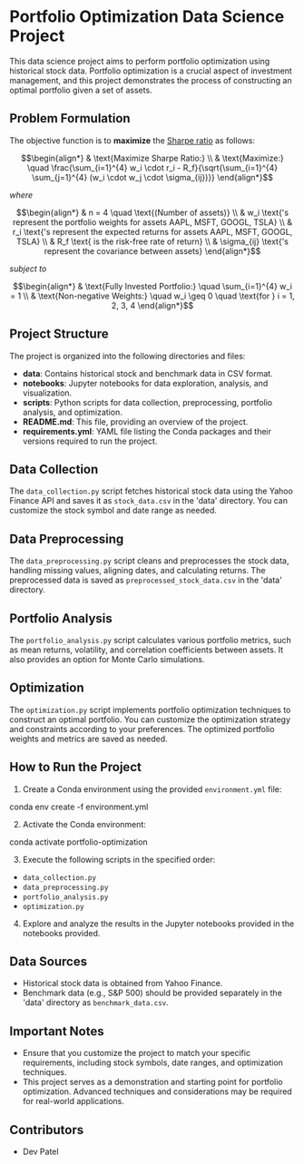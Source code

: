 # Portfolio Optimization Data Science Project

This data science project aims to perform portfolio optimization using historical stock data. Portfolio optimization is a crucial aspect of investment management, and this project demonstrates the process of constructing an optimal portfolio given a set of assets.

## Problem Formulation

The objective function is to **maximize** the [Sharpe ratio](https://en.wikipedia.org/wiki/Sharpe_ratio) as follows:

```math
\begin{align*}
& \text{Maximize Sharpe Ratio:} \\
& \text{Maximize:} \quad \frac{\sum_{i=1}^{4} w_i \cdot r_i - R_f}{\sqrt{\sum_{i=1}^{4} \sum_{j=1}^{4} (w_i \cdot w_j \cdot \sigma_{ij})}}
\end{align*}
```

_where_
```math
\begin{align*}
& n = 4 \quad \text{(Number of assets)} \\
& w_i \text{'s represent the portfolio weights for assets AAPL, MSFT, GOOGL, TSLA} \\
& r_i \text{'s represent the expected returns for assets AAPL, MSFT, GOOGL, TSLA} \\
& R_f \text{ is the risk-free rate of return} \\
& \sigma_{ij} \text{'s represent the covariance between assets}
\end{align*}
```

_subject to_

```math
\begin{align*}
& \text{Fully Invested Portfolio:} \quad \sum_{i=1}^{4} w_i = 1 \\
& \text{Non-negative Weights:} \quad w_i \geq 0 \quad \text{for } i = 1, 2, 3, 4
\end{align*}
```

## Project Structure

The project is organized into the following directories and files:

- **data**: Contains historical stock and benchmark data in CSV format.
- **notebooks**: Jupyter notebooks for data exploration, analysis, and visualization.
- **scripts**: Python scripts for data collection, preprocessing, portfolio analysis, and optimization.
- **README.md**: This file, providing an overview of the project.
- **requirements.yml**: YAML file listing the Conda packages and their versions required to run the project.

## Data Collection

The `data_collection.py` script fetches historical stock data using the Yahoo Finance API and saves it as `stock_data.csv` in the 'data' directory. You can customize the stock symbol and date range as needed.

## Data Preprocessing

The `data_preprocessing.py` script cleans and preprocesses the stock data, handling missing values, aligning dates, and calculating returns. The preprocessed data is saved as `preprocessed_stock_data.csv` in the 'data' directory.

## Portfolio Analysis

The `portfolio_analysis.py` script calculates various portfolio metrics, such as mean returns, volatility, and correlation coefficients between assets. It also provides an option for Monte Carlo simulations.

## Optimization

The `optimization.py` script implements portfolio optimization techniques to construct an optimal portfolio. You can customize the optimization strategy and constraints according to your preferences. The optimized portfolio weights and metrics are saved as needed.

## How to Run the Project

1. Create a Conda environment using the provided `environment.yml` file:

conda env create -f environment.yml

2. Activate the Conda environment:

conda activate portfolio-optimization


3. Execute the following scripts in the specified order:
- `data_collection.py`
- `data_preprocessing.py`
- `portfolio_analysis.py`
- `optimization.py`

4. Explore and analyze the results in the Jupyter notebooks provided in the notebooks provided.

## Data Sources

- Historical stock data is obtained from Yahoo Finance.
- Benchmark data (e.g., S&P 500) should be provided separately in the 'data' directory as `benchmark_data.csv`.

## Important Notes

- Ensure that you customize the project to match your specific requirements, including stock symbols, date ranges, and optimization techniques.
- This project serves as a demonstration and starting point for portfolio optimization. Advanced techniques and considerations may be required for real-world applications.

## Contributors

- Dev Patel


